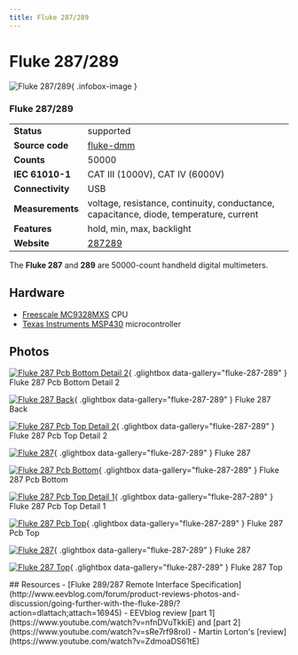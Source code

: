 ```yaml
---
title: Fluke 287/289
---
```


# Fluke 287/289

<div class="infobox" markdown>

![Fluke 287/289](./img/Fluke_287_PCB_bottom_detail_2.jpg){ .infobox-image }

### Fluke 287/289

| | |
|---|---|
| **Status** | supported |
| **Source code** | [fluke-dmm](https://github.com/OpenTraceLab/OpenTraceCapture/tree/main/src/hardware/fluke-dmm) |
| **Counts** | 50000 |
| **IEC 61010-1** | CAT III (1000V), CAT IV (6000V) |
| **Connectivity** | USB |
| **Measurements** | voltage, resistance, continuity, conductance, capacitance, diode, temperature, current |
| **Features** | hold, min, max, backlight |
| **Website** | [287](http://www.fluke.com/fluke/usen/digital-multimeters/fluke-287.htm?PID=56058)[289](http://www.fluke.com/fluke/usen/digital-multimeters/fluke-289.htm?PID=56061) |

</div>

The **Fluke 287** and **289** are 50000-count handheld digital multimeters.

## Hardware
- [Freescale MC9328MXS](http://www.freescale.com/files/32bit/doc/data_sheet/MC9328MXS.pdf) CPU
- [Texas Instruments MSP430](http://www.ti.com/product/msp430f448) microcontroller

## Photos

<div class="photo-grid" markdown>

[![Fluke 287 Pcb Bottom Detail 2](./img/Fluke_287_PCB_bottom_detail_2.jpg)](./img/Fluke_287_PCB_bottom_detail_2.jpg "Fluke 287 Pcb Bottom Detail 2"){ .glightbox data-gallery="fluke-287-289" }
<span class="caption">Fluke 287 Pcb Bottom Detail 2</span>

[![Fluke 287 Back](./img/Fluke_287_back.jpg)](./img/Fluke_287_back.jpg "Fluke 287 Back"){ .glightbox data-gallery="fluke-287-289" }
<span class="caption">Fluke 287 Back</span>

[![Fluke 287 Pcb Top Detail 2](./img/Fluke_287_PCB_top_detail_2.jpg)](./img/Fluke_287_PCB_top_detail_2.jpg "Fluke 287 Pcb Top Detail 2"){ .glightbox data-gallery="fluke-287-289" }
<span class="caption">Fluke 287 Pcb Top Detail 2</span>

[![Fluke 287](./img/Fluke_287.jpg)](./img/Fluke_287.png "Fluke 287"){ .glightbox data-gallery="fluke-287-289" }
<span class="caption">Fluke 287</span>

[![Fluke 287 Pcb Bottom](./img/Fluke_287_PCB_bottom.jpg)](./img/Fluke_287_PCB_bottom.jpg "Fluke 287 Pcb Bottom"){ .glightbox data-gallery="fluke-287-289" }
<span class="caption">Fluke 287 Pcb Bottom</span>

[![Fluke 287 Pcb Top Detail 1](./img/Fluke_287_PCB_top_detail_1.jpg)](./img/Fluke_287_PCB_top_detail_1.jpg "Fluke 287 Pcb Top Detail 1"){ .glightbox data-gallery="fluke-287-289" }
<span class="caption">Fluke 287 Pcb Top Detail 1</span>

[![Fluke 287 Pcb Top](./img/Fluke_287_PCB_top.jpg)](./img/Fluke_287_PCB_top.jpg "Fluke 287 Pcb Top"){ .glightbox data-gallery="fluke-287-289" }
<span class="caption">Fluke 287 Pcb Top</span>

[![Fluke 287](./img/Fluke_287.jpg)](./img/Fluke_287.jpg "Fluke 287"){ .glightbox data-gallery="fluke-287-289" }
<span class="caption">Fluke 287</span>

[![Fluke 287 Top](./img/Fluke_287_top.jpg)](./img/Fluke_287_top.jpg "Fluke 287 Top"){ .glightbox data-gallery="fluke-287-289" }
<span class="caption">Fluke 287 Top</span>

</div>
## Resources
- [Fluke 289/287 Remote Interface Specification](http://www.eevblog.com/forum/product-reviews-photos-and-discussion/going-further-with-the-fluke-289/?action=dlattach;attach=16945)
- EEVblog review [part 1](https://www.youtube.com/watch?v=nfnDVuTkkiE) and [part 2](https://www.youtube.com/watch?v=sRe7rf98roI)
- Martin Lorton's [review](https://www.youtube.com/watch?v=ZdmoaDS61tE)

